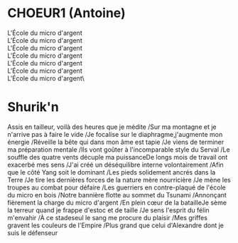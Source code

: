 

# CHOEUR1 (Antoine)
L'École du micro d'argent\
L'École du micro d'argent\
L'École du micro d'argent\
L'École du micro d'argent\
L'École du micro d'argent\
L'École du micro d'argent\
L'École du micro d'argent\
# Shurik'n

Assis en tailleur, voilà des heures que je médite 
/Sur ma montagne et je n'arrive pas à faire le vide
/Je focalise sur le diaphragme,j'augmente mon énergie
/Réveille la bête qui dans mon âme est tapie
/Je viens de terminer ma préparation mentale
/Ils vont goûter à l'incomparable style du Serval 
/Le souffle des quatre vents décuple ma puissanceDe longs mois de travail ont exacerbé mes sens
/J'ai créé un déséquilibre interne volontairement 
/Afin que le côté Yang soit le dominant 
/Les pieds solidement ancrés dans la Terre
/Je tire les dernières forces de la nature mère nourricière 
/Je mène les troupes au combat pour défaire 
/Les guerriers en contre-plaqué de l'école du micro en bois
/Notre bannière flotte au sommet du Tsunami
/Annonçant fièrement la charge du micro d'argent
/En plein cœur de la batailleJe sème la terreur quand je frappe d'estoc et de taille
/Je sens l'esprit du félin m'envahir
/À ce stadeseul le sang me procure du plaisir
/Mes griffes gravent les couleurs de l'Empire
/Plus grand que celui d'Alexandre dont je suis le défenseur